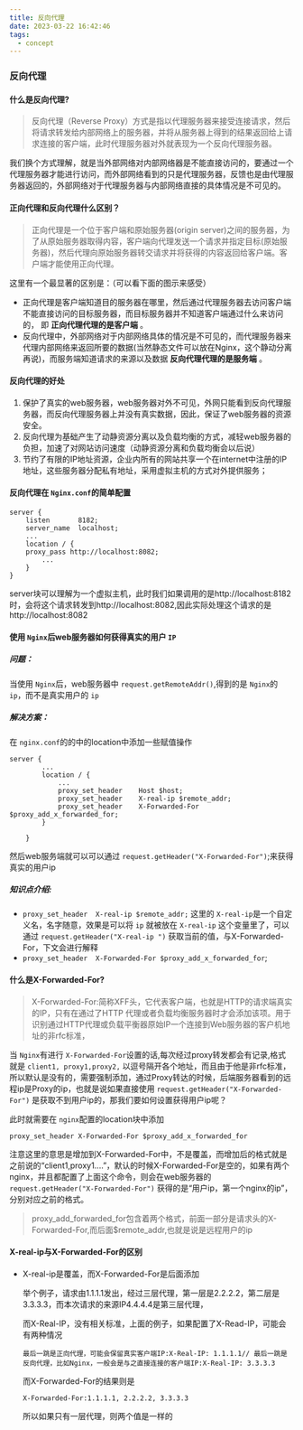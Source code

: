 ```yaml
---
title: 反向代理
date: 2023-03-22 16:42:46
tags:
  - concept
---
```


### 反向代理

#### 什么是反向代理?

> 反向代理（Reverse Proxy）方式是指以代理服务器来接受连接请求，然后将请求转发给内部网络上的服务器，并将从服务器上得到的结果返回给上请求连接的客户端，此时代理服务器对外就表现为一个反向代理服务器。

我们换个方式理解，就是当外部网络对内部网络器是不能直接访问的，要通过一个代理服务器才能进行访问，而外部网络看到的只是代理服务器，反馈也是由代理服务器返回的，外部网络对于代理服务器与内部网络直接的具体情况是不可见的。

#### 正向代理和反向代理什么区别？

> 正向代理是一个位于客户端和原始服务器(origin server)之间的服务器，为了从原始服务器取得内容，客户端向代理发送一个请求并指定目标(原始服务器)，然后代理向原始服务器转交请求并将获得的内容返回给客户端。客户端才能使用正向代理。

这里有一个最显著的区别是：（可以看下面的图示来感受）

- 正向代理是客户端知道目的服务器在哪里，然后通过代理服务器去访问客户端不能直接访问的目标服务器，而目标服务器并不知道客户端通过什么来访问的， 即 **正向代理代理的是客户端** 。
- 反向代理中，外部网络对于内部网络具体的情况是不可见的，而代理服务器来代理内部网络来返回所要的数据(当然静态文件可以放在Nginx，这个静动分离再说)，而服务端知道请求的来源以及数据 **反向代理代理的是服务端** 。

#### 反向代理的好处

1. 保护了真实的web服务器，web服务器对外不可见，外网只能看到反向代理服务器，而反向代理服务器上并没有真实数据，因此，保证了web服务器的资源安全。
2. 反向代理为基础产生了动静资源分离以及负载均衡的方式，减轻web服务器的负担，加速了对网站访问速度（动静资源分离和负载均衡会以后说）
3. 节约了有限的IP地址资源，企业内所有的网站共享一个在internet中注册的IP地址，这些服务器分配私有地址，采用虚拟主机的方式对外提供服务；

#### 反向代理在 `Nginx.conf`的简单配置

```
server {
    listen       8182;
    server_name  localhost;
    ...
    location / {
    proxy_pass http://localhost:8082;  
    	...
    }
}
```

server块可以理解为一个虚拟主机，此时我们如果调用的是http://localhost:8182时，会将这个请求转发到http://localhost:8082,因此实际处理这个请求的是http://localhost:8082

#### 使用 `Nginx`后web服务器如何获得真实的用户 `IP`

##### 问题：

当使用 `Nginx`后，web服务器中 `request.getRemoteAddr()`,得到的是 `Nginx`的 `ip`，而不是真实用户的 `ip`

##### 解决方案：

在 `nginx.conf`的的中的location中添加一些赋值操作

```
server {
        ...
        location / {
            ...
            proxy_set_header    Host $host;
            proxy_set_header    X-real-ip $remote_addr;
            proxy_set_header    X-Forwarded-For $proxy_add_x_forwarded_for;
        }
      
    }
```

然后web服务端就可以可以通过 `request.getHeader("X-Forwarded-For")`;来获得真实的用户ip

##### 知识点介绍:

- `proxy_set_header  X-real-ip $remote_addr;`
  这里的 `X-real-ip`是一个自定义名，名字随意，效果是可以将 `ip` 就被放在 `X-real-ip` 这个变量里了，可以通过 `request.getHeader("X-real-ip ")`
  获取当前的值，与X-Forwarded-For，下文会进行解释
- `proxy_set_header  X-Forwarded-For $proxy_add_x_forwarded_for`;

#### 什么是X-Forwarded-For?

> X-Forwarded-For:简称XFF头，它代表客户端，也就是HTTP的请求端真实的IP，只有在通过了HTTP
> 代理或者负载均衡服务器时才会添加该项。用于识别通过HTTP代理或负载平衡器原始IP一个连接到Web服务器的客户机地址的非rfc标准，

当 `Nginx`有进行 `X-Forwarded-For`设置的话,每次经过proxy转发都会有记录,格式就是 `client1, proxy1,proxy2,`
以逗号隔开各个地址，而且由于他是非rfc标准，所以默认是没有的，需要强制添加，通过Proxy转达的时候，后端服务器看到的远程ip是Proxy的ip，也就是说如果直接使用 `request.getHeader("X-Forwarded-For")`
是获取不到用户ip的，那我们要如何设置获得用户ip呢？

此时就需要在 `nginx`配置的location块中添加

```
proxy_set_header X-Forwarded-For $proxy_add_x_forwarded_for
```

注意这里的意思是增加到X-Forwarded-For中，不是覆盖，而增加后的格式就是之前说的“client1,proxy1....”，默认的时候X-Forwarded-For是空的，如果有两个nginx，并且都配置了上面这个命令，则会在web服务器的 `request.getHeader("X-Forwarded-For")`
获得的是“用户ip，第一个nginx的ip”，分别对应之前的格式。

> proxy_add_forwarded_for包含着两个格式，前面一部分是请求头的X-Forwarded-For,而后面$remote_addr,也就是说是远程用户的ip

#### X-real-ip与X-Forwarded-For的区别

- X-real-ip是覆盖，而X-Forwarded-For是后面添加
  
  举个例子，请求由1.1.1.1发出，经过三层代理，第一层是2.2.2.2，第二层是3.3.3.3，而本次请求的来源IP4.4.4.4是第三层代理，
  
  而X-Real-IP，没有相关标准，上面的例子，如果配置了X-Read-IP，可能会有两种情况
  
  ```
  最后一跳是正向代理，可能会保留真实客户端IP:X-Real-IP: 1.1.1.1// 最后一跳是反向代理，比如Nginx，一般会是与之直接连接的客户端IP:X-Real-IP: 3.3.3.3
  ```
  
  而X-Forwarded-For的结果则是
  
  ```
  X-Forwarded-For:1.1.1.1, 2.2.2.2, 3.3.3.3
  ```
  
  所以如果只有一层代理，则两个值是一样的